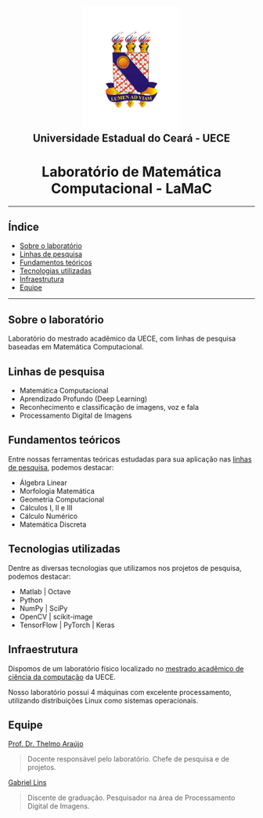 <p align="center" style="margin: 0">
  <img src="profile/assets/logo-uece-small.png" width="200px"/>
</p>

<div align="center">
  <h2 style="margin: 0 auto">Universidade Estadual do Ceará - UECE</h2>
  <h1>Laboratório de Matemática Computacional - LaMaC</h1>
</div>

---

<h2>Índice</h2>

- [Sobre o laboratório](#sobre-o-laboratório)
- [Linhas de pesquisa](#linhas-de-pesquisa)
- [Fundamentos teóricos](#fundamentos-teóricos)
- [Tecnologias utilizadas](#tecnologias-utilizadas)
- [Infraestrutura](#infraestrutura)
- [Equipe](#equipe)

---

## Sobre o laboratório

Laboratório do mestrado acadêmico da UECE, com linhas de pesquisa baseadas em Matemática Computacional.

## Linhas de pesquisa

- Matemática Computacional
- Aprendizado Profundo (Deep Learning)
- Reconhecimento e classificação de imagens, voz e fala
- Processamento Digital de Imagens

## Fundamentos teóricos

Entre nossas ferramentas teóricas estudadas para sua aplicação nas [linhas de pesquisa](#linhas-de-pesquisa), podemos destacar:

- Álgebra Linear
- Morfologia Matemática
- Geometria Computacional
- Cálculos I, II e III
- Cálculo Numérico
- Matemática Discreta

## Tecnologias utilizadas

Dentre as diversas tecnologias que utilizamos nos projetos de pesquisa, podemos destacar:

- Matlab | Octave
- Python
- NumPy | SciPy
- OpenCV | scikit-image
- TensorFlow | PyTorch | Keras

## Infraestrutura

Dispomos de um laboratório físico localizado no [mestrado acadêmico de ciência da computação](http://www.uece.br/ppgcc/) da UECE.

Nosso laboratório possui 4 máquinas com excelente processamento, utilizando distribuições Linux como sistemas operacionais.

## Equipe

[Prof. Dr. Thelmo Araújo](http://lattes.cnpq.br/3978299887398475)

> Docente responsável pelo laboratório. Chefe de pesquisa e de projetos.

[Gabriel Lins](http://lattes.cnpq.br/0989380563059737)

> Discente de graduação. Pesquisador na área de Processamento Digital de Imagens.
